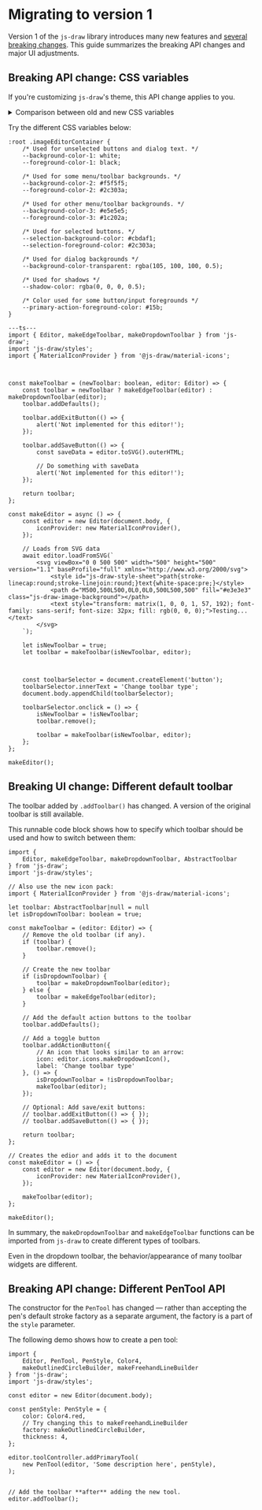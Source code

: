 # Migrating to version 1

Version 1 of the `js-draw` library introduces many new features and [several breaking changes](https://github.com/personalizedrefrigerator/js-draw/blob/main/CHANGELOG.md#100). This guide summarizes the breaking API changes and major UI adjustments.
 
## Breaking API change: CSS variables

If you're customizing `js-draw`'s theme, this API change applies to you.

<details><summary>Comparison between old and new CSS variables</summary>

**Old CSS variables**:
- `--primary-background-color`: Background color of the editor, toolbar, and menus
- `--primary-foreground-color`: Text/icon color of the content of the toolbar and menus
- `--secondary-background-color`: Background color of selected items
- `--secondary-foreground-color`: Text/icon color of selected items
- `--primary-shadow-color`: Color of shadows

**New CSS variables**:
- `--background-color-1`: Background color of the editor and some dialogs
- `--foreground-color-1`: Text/icon color of the editor and some dialogs
- `--background-color-2`: Background color of the main toolbar content
- `--foreground-color-2`: Text/icon color of the main toolbar content
- `--background-color-3`: Background color of action buttons in the toolbar and some toolbar widgets
- `--foreground-color-3`: Text/icon color of action buttons in the toolbar
- `--selection-background-color`: Background color of selected content
- `--selection-foreground-color`: Foreground color of selected content
- `--shadow-color`: Color used for shadows
- `--background-color-transparent`: A partially-transparent background color used for overlays
- `--primary-action-foreground-color`: Color used for inputs/action buttons in the toolbar (e.g. a submit button).

</details>

Try the different CSS variables below:
```css,runnable
:root .imageEditorContainer {
    /* Used for unselected buttons and dialog text. */
	--background-color-1: white;
	--foreground-color-1: black;

	/* Used for some menu/toolbar backgrounds. */
	--background-color-2: #f5f5f5;
	--foreground-color-2: #2c303a;

	/* Used for other menu/toolbar backgrounds. */
	--background-color-3: #e5e5e5;
	--foreground-color-3: #1c202a;

	/* Used for selected buttons. */
	--selection-background-color: #cbdaf1;
	--selection-foreground-color: #2c303a;

	/* Used for dialog backgrounds */
	--background-color-transparent: rgba(105, 100, 100, 0.5);

	/* Used for shadows */
	--shadow-color: rgba(0, 0, 0, 0.5);

	/* Color used for some button/input foregrounds */
	--primary-action-foreground-color: #15b;
}

---ts---
import { Editor, makeEdgeToolbar, makeDropdownToolbar } from 'js-draw';
import 'js-draw/styles';
import { MaterialIconProvider } from '@js-draw/material-icons';



const makeToolbar = (newToolbar: boolean, editor: Editor) => {
	const toolbar = newToolbar ? makeEdgeToolbar(editor) : makeDropdownToolbar(editor);
	toolbar.addDefaults();

	toolbar.addExitButton(() => {
		alert('Not implemented for this editor!');
	});

	toolbar.addSaveButton(() => {
		const saveData = editor.toSVG().outerHTML;

		// Do something with saveData
		alert('Not implemented for this editor!');
	});

	return toolbar;
};

const makeEditor = async () => {
	const editor = new Editor(document.body, {
		iconProvider: new MaterialIconProvider(),
	});

	// Loads from SVG data
	await editor.loadFromSVG(`
		<svg viewBox="0 0 500 500" width="500" height="500" version="1.1" baseProfile="full" xmlns="http://www.w3.org/2000/svg">
			<style id="js-draw-style-sheet">path{stroke-linecap:round;stroke-linejoin:round;}text{white-space:pre;}</style>
			<path d="M500,500L500,0L0,0L0,500L500,500" fill="#e3e3e3" class="js-draw-image-background"></path>
			<text style="transform: matrix(1, 0, 0, 1, 57, 192); font-family: sans-serif; font-size: 32px; fill: rgb(0, 0, 0);">Testing...</text>
		</svg>
	`);

	let isNewToolbar = true;
	let toolbar = makeToolbar(isNewToolbar, editor);



	const toolbarSelector = document.createElement('button');
	toolbarSelector.innerText = 'Change toolbar type';
	document.body.appendChild(toolbarSelector);

	toolbarSelector.onclick = () => {
		isNewToolbar = !isNewToolbar;
		toolbar.remove();

		toolbar = makeToolbar(isNewToolbar, editor);
	};
};

makeEditor();
```

## Breaking UI change: Different default toolbar

The toolbar added by `.addToolbar()` has changed. A version of the original toolbar is still available.

This runnable code block shows how to specify which toolbar should be used and how to switch between them:
```ts,runnable
import {
	Editor, makeEdgeToolbar, makeDropdownToolbar, AbstractToolbar
} from 'js-draw';
import 'js-draw/styles';

// Also use the new icon pack:
import { MaterialIconProvider } from '@js-draw/material-icons';

let toolbar: AbstractToolbar|null = null
let isDropdownToolbar: boolean = true;

const makeToolbar = (editor: Editor) => {
	// Remove the old toolbar (if any).
	if (toolbar) {
		toolbar.remove();
	}

	// Create the new toolbar
	if (isDropdownToolbar) {
		toolbar = makeDropdownToolbar(editor);
	} else {
		toolbar = makeEdgeToolbar(editor);
	}

	// Add the default action buttons to the toolbar
	toolbar.addDefaults();

	// Add a toggle button
	toolbar.addActionButton({
		// An icon that looks similar to an arrow:
		icon: editor.icons.makeDropdownIcon(),
		label: 'Change toolbar type'
	}, () => {
		isDropdownToolbar = !isDropdownToolbar;
		makeToolbar(editor);
	});

	// Optional: Add save/exit buttons:
	// toolbar.addExitButton(() => { });
	// toolbar.addSaveButton(() => { });

	return toolbar;
};

// Creates the edior and adds it to the document
const makeEditor = () => {
	const editor = new Editor(document.body, {
		iconProvider: new MaterialIconProvider(),
	});

	makeToolbar(editor);
};

makeEditor();
```

In summary, the `makeDropdownToolbar` and `makeEdgeToolbar` functions can be imported from `js-draw`
to create different types of toolbars.

Even in the dropdown toolbar, the behavior/appearance of many toolbar widgets are different.


## Breaking API change: Different PenTool API

The constructor for the `PenTool` has changed — rather than accepting the pen's default stroke factory
as a separate argument, the factory is a part of the `style` parameter.

The following demo shows how to create a pen tool:
```ts,runnable
import {
	Editor, PenTool, PenStyle, Color4,
	makeOutlinedCircleBuilder, makeFreehandLineBuilder
} from 'js-draw';
import 'js-draw/styles';

const editor = new Editor(document.body);

const penStyle: PenStyle = {
	color: Color4.red,
	// Try changing this to makeFreehandLineBuilder
	factory: makeOutlinedCircleBuilder,
	thickness: 4,
};

editor.toolController.addPrimaryTool(
	new PenTool(editor, 'Some description here', penStyle),
);


// Add the toolbar **after** adding the new tool.
editor.addToolbar();
```

